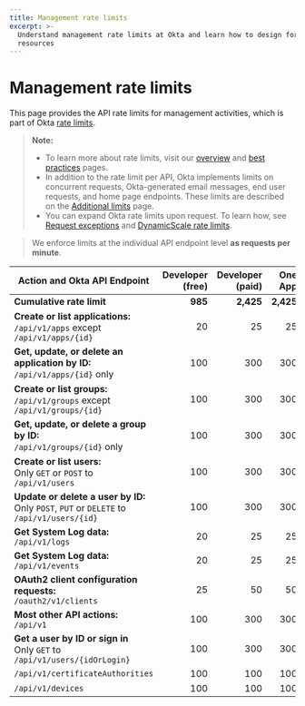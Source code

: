 ```yaml
---
title: Management rate limits
excerpt: >-
  Understand management rate limits at Okta and learn how to design for efficient use of
  resources
---
```


# Management rate limits

This page provides the API rate limits for management activities, which is part of Okta [rate limits](/docs/reference/rate-limits).

> **Note:**
>
> * To learn more about rate limits, visit our [overview](/docs/reference/rate-limits) and [best practices](/docs/reference/rl-best-practices) pages.
> * In addition to the rate limit per API, Okta implements limits on concurrent requests, Okta-generated email messages, end user requests, and home page endpoints. These limits are described on the [Additional limits](/docs/reference/rl-additional-limits/) page.
> * You can expand Okta rate limits upon request. To learn how, see [Request exceptions](/docs/reference/rl-best-practices/#request-exceptions) and [DynamicScale rate limits](/docs/reference/rl-dynamic-scale/).
>

> We enforce limits at the individual API endpoint level **as requests per minute**.

| Action and Okta API Endpoint                                                                                                       | Developer (free) | Developer (paid) | One App | Enterprise | Workforce Identity    |
| ---------------------------------------------------------------------------------------------------------------------------------- | ----------------: | ----------------: | -------: | ----------: | ---------------------: |
| **Cumulative rate limit**                                                                                                         | **985**          | **2,425**        | **2,425**| **5,200** | **7,020**             |
| **Create or list applications:**<br>`/api/v1/apps` except `/api/v1/apps/{id}`                                                      | 20               | 25               | 25      | 100        | 100                   |
| **Get, update, or delete an application by ID:**<br>`/api/v1/apps/{id}` only                                                       | 100              | 300              | 300     | 600        | 500                   |
| **Create or list groups:**<br>`/api/v1/groups` except `/api/v1/groups/{id}`                                                        | 100              | 300              | 300     | 600        | 500                   |
| **Get, update, or delete a group by ID:**<br>`/api/v1/groups/{id}` only                                                            | 100              | 300              | 300     | 600        | 1,000                 |
| **Create or list users:**<br>Only `GET` or `POST` to `/api/v1/users`                                                               | 100              | 300              | 300     | 600        | 600                   |
| **Update or delete a user by ID:**<br>Only `POST`, `PUT` or `DELETE` to `/api/v1/users/{id}`                                       | 100              | 300              | 300     | 600        | 600                   |
| **Get System Log data:**<br>`/api/v1/logs`                                                                                         | 20               | 25               | 25      | 50         | 120                   |
| **Get System Log data:**<br>`/api/v1/events`                                                                                       | 20               | 25               | 25      | 50         | 100                   |
| **OAuth2 client configuration requests:**<br>`/oauth2/v1/clients`                                                                  | 25               | 50               | 50      | 100        | 100                   |
| **Most other API actions:**<br>`/api/v1`                                                                                           | 100              | 300              | 300     | 600        | 1,200                 |
| **Get a user by ID or sign in**<br>Only `GET` to `/api/v1/users/{idOrLogin}`                                                       | 100              | 300              | 300     | 1,000      | 2,000                 |
| `/api/v1/certificateAuthorities`                                                                                                   | 100              | 100              | 100     | 150        | 100                   |
| `/api/v1/devices`                                                                                                                  | 100              | 100              | 100     | 150        | 100                   |